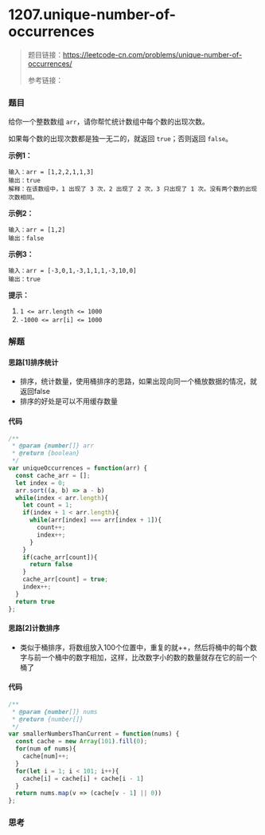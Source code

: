 # 1207.unique-number-of-occurrences

> 题目链接：https://leetcode-cn.com/problems/unique-number-of-occurrences/
>
> 参考链接：

### 题目

给你一个整数数组 `arr`，请你帮忙统计数组中每个数的出现次数。

如果每个数的出现次数都是独一无二的，就返回 `true`；否则返回 `false`。

**示例1：**

```
输入：arr = [1,2,2,1,1,3]
输出：true
解释：在该数组中，1 出现了 3 次，2 出现了 2 次，3 只出现了 1 次。没有两个数的出现次数相同。
```

**示例2：**

```
输入：arr = [1,2]
输出：false
```

**示例3：**

```
输入：arr = [-3,0,1,-3,1,1,1,-3,10,0]
输出：true
```

**提示：**

1. `1 <= arr.length <= 1000`
2. `-1000 <= arr[i] <= 1000`



### 解题

#### 思路[1]排序统计

* 排序，统计数量，使用桶排序的思路，如果出现向同一个桶放数据的情况，就返回false
* 排序的好处是可以不用缓存数量

#### 代码

```javascript
/**
 * @param {number[]} arr
 * @return {boolean}
 */
var uniqueOccurrences = function(arr) {
  const cache_arr = []; 
  let index = 0;
  arr.sort((a, b) => a - b)
  while(index < arr.length){
    let count = 1;
    if(index + 1 < arr.length){
      while(arr[index] === arr[index + 1]){
        count++;
        index++;
      }
    }
    if(cache_arr[count]){
      return false
    }
    cache_arr[count] = true;
    index++;
  }
  return true
};
```

#### 思路[2]计数排序

* 类似于桶排序，将数组放入100个位置中，重复的就++，然后将桶中的每个数字与前一个桶中的数字相加，这样，比改数字小的数的数量就存在它的前一个桶了

#### 代码

```javascript
/**
 * @param {number[]} nums
 * @return {number[]}
 */
var smallerNumbersThanCurrent = function(nums) {
  const cache = new Array(101).fill(0);
  for(num of nums){
    cache[num]++;
  }
  for(let i = 1; i < 101; i++){
    cache[i] = cache[i] + cache[i - 1]
  }
  return nums.map(v => (cache[v - 1] || 0))
};
```

#### 

### 思考